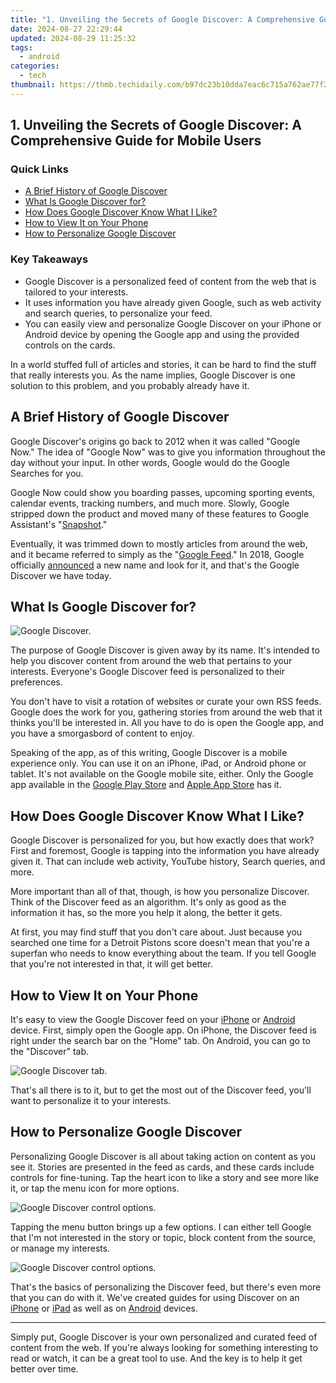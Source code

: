 ```yaml
---
title: "1. Unveiling the Secrets of Google Discover: A Comprehensive Guide for Mobile Users"
date: 2024-08-27 22:29:44
updated: 2024-08-29 11:25:32
tags:
  - android
categories:
  - tech
thumbnail: https://thmb.techidaily.com/b97dc23b10dda7eac6c715a762ae77f278d32f493c4e5cd67a61fd021139d1cd.jpg
---
```


## 1. Unveiling the Secrets of Google Discover: A Comprehensive Guide for Mobile Users

### Quick Links

* [A Brief History of Google Discover](https://youtube-videos.techidaily.com/incorporating-visual-media-into-free-writings/)
* [What Is Google Discover for?](https://some-tips.techidaily.com/new-unleashing-the-power-of-edit-in-tiktok-video-creation/)
* [How Does Google Discover Know What I Like?](https://android-unlock.techidaily.com/how-to-unlock-vivo-y77t-phone-pattern-lock-without-factory-reset-by-drfone-android/)
* [How to View It on Your Phone](https://fake-location.techidaily.com/ispoofer-is-not-working-on-lava-storm-5g-fixed-drfone-by-drfone-virtual-android/)
* [How to Personalize Google Discover](https://remote-screen-capture.techidaily.com/the-best-compact-audio-capturers-for-ipads-and-macs-for-2024/)

### Key Takeaways

* Google Discover is a personalized feed of content from the web that is tailored to your interests.
* It uses information you have already given Google, such as web activity and search queries, to personalize your feed.
* You can easily view and personalize Google Discover on your iPhone or Android device by opening the Google app and using the provided controls on the cards.

 In a world stuffed full of articles and stories, it can be hard to find the stuff that really interests you. As the name implies, Google Discover is one solution to this problem, and you probably already have it.

##  A Brief History of Google Discover

 Google Discover's origins go back to 2012 when it was called "Google Now." The idea of "Google Now" was to give you information throughout the day without your input. In other words, Google would do the Google Searches for you.

 Google Now could show you boarding passes, upcoming sporting events, calendar events, tracking numbers, and much more. Slowly, Google stripped down the product and moved many of these features to Google Assistant's "[Snapshot](https://youtube-tips.techidaily.com/024-approved-flexibility-in-viewing-with-youtube-tv-options/)."

 Eventually, it was trimmed down to mostly articles from around the web, and it became referred to simply as the "[Google Feed](https://www.blog.google/products/search/feed-your-need-know/)." In 2018, Google officially [announced](https://blog.google/products/search/introducing-google-discover/) a new name and look for it, and that's the Google Discover we have today.

##  What Is Google Discover for?

![Google Discover.](https://static1.howtogeekimages.com/wordpress/wp-content/uploads/2023/12/screenshot_2023-12-11-17-00-29-62_680d03679600f7af0b4c700c6b270fe7.jpg) 

 The purpose of Google Discover is given away by its name. It's intended to help you discover content from around the web that pertains to your interests. Everyone's Google Discover feed is personalized to their preferences.

 You don't have to visit a rotation of websites or curate your own RSS feeds. Google does the work for you, gathering stories from around the web that it thinks you'll be interested in. All you have to do is open the Google app, and you have a smorgasbord of content to enjoy.

 Speaking of the app, as of this writing, Google Discover is a mobile experience only. You can use it on an iPhone, iPad, or Android phone or tablet. It's not available on the Google mobile site, either. Only the Google app available in the [Google Play Store](https://www.anrdoezrs.net/links/3607085/type/dlg/sid/UUhtgUeUpU210138/https://play.google.com/store/apps/details?id=com.google.android.googlequicksearchbox) and [Apple App Store](https://apps.apple.com/us/app/google/id284815942) has it.

##  How Does Google Discover Know What I Like?

 Google Discover is personalized for you, but how exactly does that work? First and foremost, Google is tapping into the information you have already given it. That can include web activity, YouTube history, Search queries, and more.

 More important than all of that, though, is how you personalize Discover. Think of the Discover feed as an algorithm. It's only as good as the information it has, so the more you help it along, the better it gets.

 At first, you may find stuff that you don't care about. Just because you searched one time for a Detroit Pistons score doesn't mean that you're a superfan who needs to know everything about the team. If you tell Google that you're not interested in that, it will get better.

##  How to View It on Your Phone

 It's easy to view the Google Discover feed on your [iPhone](https://apps.apple.com/us/app/google/id284815942?at=1010l392g) or [Android](https://www.anrdoezrs.net/links/3607085/type/dlg/sid/UUhtgUeUpU210138/https://play.google.com/store/apps/details?id=com.google.android.googlequicksearchbox) device. First, simply open the Google app. On iPhone, the Discover feed is right under the search bar on the "Home" tab. On Android, you can go to the "Discover" tab.

![Google Discover tab.](https://static1.howtogeekimages.com/wordpress/wp-content/uploads/2023/12/screenshot_2023-12-11-17-00-55-84_680d03679600f7af0b4c700c6b270fe7.jpg) 

 That's all there is to it, but to get the most out of the Discover feed, you'll want to personalize it to your interests.

##  How to Personalize Google Discover

 Personalizing Google Discover is all about taking action on content as you see it. Stories are presented in the feed as cards, and these cards include controls for fine-tuning. Tap the heart icon to like a story and see more like it, or tap the menu icon for more options.

![Google Discover control options.](https://static1.howtogeekimages.com/wordpress/wp-content/uploads/2023/12/2023-12-11_17-04-50.jpg) 

 Tapping the menu button brings up a few options. I can either tell Google that I'm not interested in the story or topic, block content from the source, or manage my interests.

![Google Discover control options.](https://static1.howtogeekimages.com/wordpress/wp-content/uploads/2023/12/screenshot_2023-12-11-17-01-01-65_680d03679600f7af0b4c700c6b270fe7.jpg) 

 That's the basics of personalizing the Discover feed, but there's even more that you can do with it. We've created guides for using Discover on an [iPhone](https://visual-screen-recording.techidaily.com/new-in-2024-capturing-adventure-top-5-methods-for-screening-minecraft-on-apple-machines/) or [iPad](https://visual-screen-recording.techidaily.com/new-in-2024-capturing-adventure-top-5-methods-for-screening-minecraft-on-apple-machines/) as well as on [Android](https://facebook-video-content.techidaily.com/become-a-biography-guru-top-tips-for-standout-bios-on-facebook-for-2024/) devices.

---

 Simply put, Google Discover is your own personalized and curated feed of content from the web. If you're always looking for something interesting to read or watch, it can be a great tool to use. And the key is to help it get better over time.

<ins class="adsbygoogle"
     style="display:block"
     data-ad-format="autorelaxed"
     data-ad-client="ca-pub-7571918770474297"
     data-ad-slot="1223367746"></ins>



<ins class="adsbygoogle"
     style="display:block"
     data-ad-client="ca-pub-7571918770474297"
     data-ad-slot="8358498916"
     data-ad-format="auto"
     data-full-width-responsive="true"></ins>
